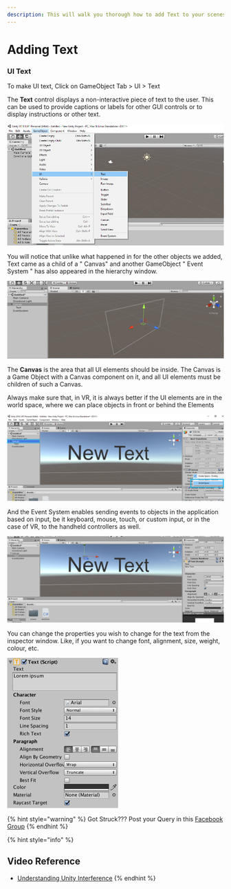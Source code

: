 ```yaml
---
description: This will walk you thorough how to add Text to your scenes.
---
```


# Adding Text

### UI Text

To make UI text, Click on GameObject Tab &gt; UI &gt; Text 

 The **Text** control displays a non-interactive piece of text to the user. This can be used to provide captions or labels for other GUI controls or to display instructions or other text.

![](.gitbook/assets/24.jpg)

You will notice that unlike what happened in for the other objects we added, Text came as a child of a " Canvas" and another GameObject " Event System " has also appeared in the hierarchy window.

![](.gitbook/assets/26.jpg)

The **Canvas** is the area that all UI elements should be inside. The Canvas is a Game Object with a Canvas component on it, and all UI elements must be children of such a Canvas.

Always make sure that, in VR, it is always better if the UI elements are in the world space, where we can place objects in front or behind the Elements

![Set Render mode to World Space](.gitbook/assets/28.jpg)

And the Event System enables sending events to objects in the application based on input, be it keyboard, mouse, touch, or custom input, or in the case of VR, to the handheld controllers as well.

![](.gitbook/assets/27.jpg)

You can change the properties you wish to change for the text from the inspector window. Like, if you want to change font, alignment, size, weight, colour, etc.

![Text properties in Inspector](.gitbook/assets/image%20%2831%29.png)

{% hint style="warning" %}
Got Struck??? Post your Query in this [Facebook Group](https://www.facebook.com/groups/soi.vr/)
{% endhint %}



{% hint style="info" %}
## Video Reference

* [Understanding Unity Interference](https://www.youtube.com/watch?v=z92ZfYEyojI) 
{% endhint %}

